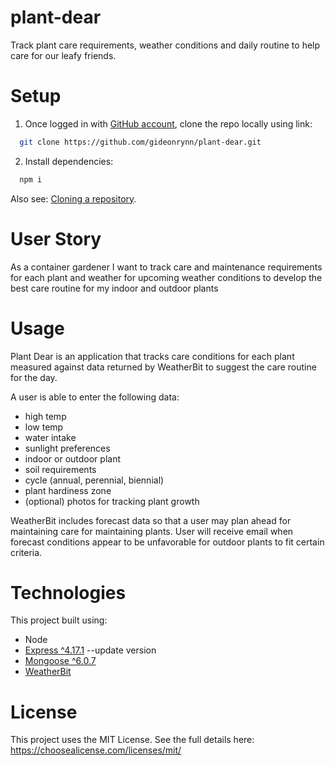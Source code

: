 # plant-dear
Track plant care requirements, weather conditions and daily routine to help care for our leafy friends.



# Setup

1. Once logged in with [GitHub account](https://github.login/), clone the repo locally using link:

  ```sh
    git clone https://github.com/gideonrynn/plant-dear.git
  ```

2. Install dependencies:
```sh
  npm i
```


Also see: [Cloning a repository](https://help.github.com/en/github/creating-cloning-and-archiving-repositories/cloning-a-repository).

# User Story

As a container gardener
I want to track care and maintenance requirements for each plant
and weather for upcoming weather conditions
to develop the best care routine for my indoor and outdoor plants


# Usage

Plant Dear is an application that tracks care conditions for each plant measured against data returned by WeatherBit to suggest the care routine for the day. 

A user is able to enter the following data:
- high temp
- low temp
- water intake
- sunlight preferences
- indoor or outdoor plant
- soil requirements
- cycle (annual, perennial, biennial)
- plant hardiness zone
- (optional) photos for tracking plant growth

WeatherBit includes forecast data so that a user may plan ahead for maintaining care for maintaining plants. User will receive email when forecast conditions appear to be unfavorable for outdoor plants to fit certain criteria.


# Technologies

This project built using:

  - Node
  - [Express ^4.17.1](https://www.npmjs.com/package/express) --update version
  - [Mongoose ^6.0.7](https://www.npmjs.com/package/mongoose)
  - [WeatherBit](https://www.weatherbit.io/)


# License

This project uses the MIT License. See the full details here: https://choosealicense.com/licenses/mit/ 

